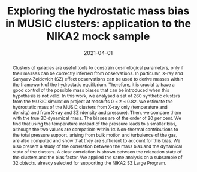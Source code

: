 ---
title: "Exploring the hydrostatic mass bias in MUSIC clusters: application to the NIKA2 mock sample"
collection: "publications"
category: "co_papers"
permalink: /publications/2021MNRAS5025115G
link: https://ui.adsabs.harvard.edu/abs/2021MNRAS.502.5115G/abstract
date: 2021-04-01
venue: "Monthly Notices of the Royal Astronomical Society"
citation: "Rigby, A. J., Peretto, N., Adam, R., et al. (2021), Monthly Notices of the Royal Astronomical Society, 502, 4576."
abstract: "Clusters of galaxies are useful tools to constrain cosmological parameters, only if their masses can be correctly inferred from observations. In particular, X-ray and Sunyaev-Zeldovich (SZ) effect observations can be used to derive masses within the framework of the hydrostatic equilibrium. Therefore, it is crucial to have a good control of the possible mass biases that can be introduced when this hypothesis is not valid. In this work, we analysed a set of 260 synthetic clusters from the MUSIC simulation project at redshifts 0 ≤ z ≤ 0.82. We estimate the hydrostatic mass of the MUSIC clusters from X-ray only (temperature and density) and from X-ray and SZ (density and pressure). Then, we compare them with the true 3D dynamical mass. The biases are of the order of 20 per cent. We find that using the temperature instead of the pressure leads to a smaller bias, although the two values are compatible within 1σ. Non-thermal contributions to the total pressure support, arising from bulk motion and turbulence of the gas, are also computed and show that they are sufficient to account for this bias. We also present a study of the correlation between the mass bias and the dynamical state of the clusters. A clear correlation is shown between the relaxation state of the clusters and the bias factor. We applied the same analysis on a subsample of 32 objects, already selected for supporting the NIKA2 SZ Large Program."
---